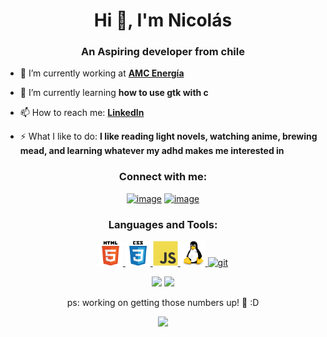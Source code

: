 
<h1 align="center">Hi 👋, I'm Nicolás</h1>
<h3 align="center">An Aspiring developer from chile</h3>

- 🔭 I’m currently working at [**AMC Energía**](http://www.amcenergia.cl)

- 🌱 I’m currently learning **how to use gtk with c**

- 📫 How to reach me: **[LinkedIn](http://www.linkedin.com/in/nicolás-esteban-medina-parra)**

- ⚡ What I like to do: **I like reading light novels, watching anime, brewing mead, and learning whatever my adhd makes me interested in**

<h3 align="center">Connect with me:</h3>
<div align="center">

[![image](https://img.shields.io/badge/LinkedIn-0077B5?style=for-the-badge&logo=linkedin&logoColor=white)](http://www.linkedin.com/in/nicolás-esteban-medina-parra)
[![image](https://img.shields.io/badge/Instagram-E4405F?style=for-the-badge&logo=instagram&logoColor=white)](https://www.instagram.com/nikko_nikko_niiii/)
  
</div>

<h3 align="center">Languages and Tools:</h3>

<p align="center"> 
  <a href="https://www.w3.org/html/" target="_blank"> 
    <img src="https://raw.githubusercontent.com/devicons/devicon/master/icons/html5/html5-original-wordmark.svg" alt="html5" width="40" height="40"/> 
  </a>
  <a href="https://www.w3schools.com/css/" target="_blank"> 
    <img src="https://raw.githubusercontent.com/devicons/devicon/master/icons/css3/css3-original-wordmark.svg" alt="css3" width="40" height="40"/> 
  </a>
  <a href="https://developer.mozilla.org/en-US/docs/Web/JavaScript" target="_blank"> 
    <img src="https://raw.githubusercontent.com/devicons/devicon/master/icons/javascript/javascript-original.svg" alt="javascript" width="40" height="40"/> 
  </a> 
  <a href="https://www.linux.org/" target="_blank"> 
    <img src="https://raw.githubusercontent.com/devicons/devicon/master/icons/linux/linux-original.svg" alt="linux" width="40" height="40"/> 
  </a> 
  <a href="https://git-scm.com/" target="_blank"> 
    <img src="https://www.vectorlogo.zone/logos/git-scm/git-scm-icon.svg" alt="git" width="40" height="40"/> 
  </a>
</p>

<p align= "center">
  <img height= "150" src="https://github-readme-stats.vercel.app/api?username=nikko-nikko-niiii&theme=react&show_icons=true&include_all_commits=true" />
  <img height= "150" src="https://github-readme-stats.vercel.app/api/top-langs/?username=nikko-nikko-niiii&theme=react&layout=compact" />
</p>

<p align="center">
  ps: working on getting those numbers up! 💪 :D
</p>
<p align="center">
  <img src="https://komarev.com/ghpvc/?username=nikko-nikko-niiii&color=orange&style=for-the-badge" />
</p>
